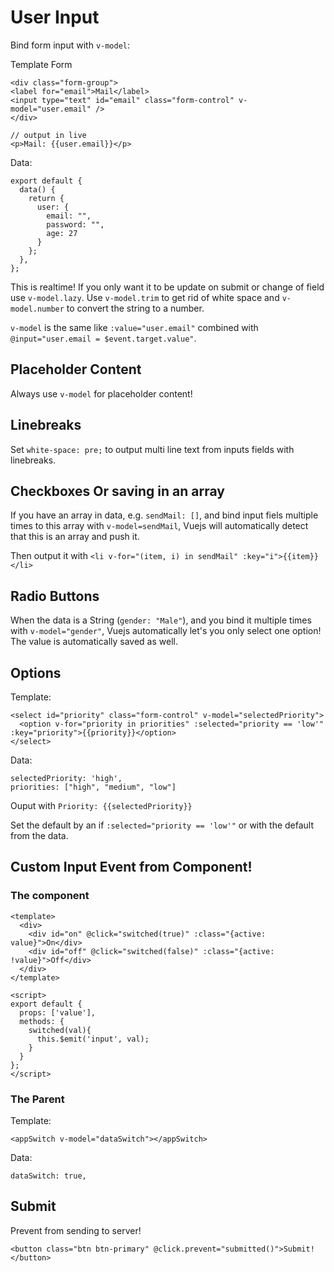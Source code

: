 # User Input

Bind form input with `v-model`:

Template Form

```
<div class="form-group">
<label for="email">Mail</label>
<input type="text" id="email" class="form-control" v-model="user.email" />
</div>

// output in live
<p>Mail: {{user.email}}</p>

```

Data: 

```
export default {
  data() {
    return {
      user: {
        email: "",
        password: "",
        age: 27
      }
    };
  },
};
```

This is realtime! If you only want it to be update on submit or change of field use `v-model.lazy`. Use `v-model.trim` to get rid of white space and `v-model.number` to convert the string to a number.

`v-model` is the same like `:value="user.email"` combined with `@input="user.email = $event.target.value"`.

## Placeholder Content

Always use `v-model` for placeholder content!

## Linebreaks

Set `white-space: pre;` to output multi line text from inputs fields with linebreaks.

## Checkboxes Or saving in an array

If you have an array in data, e.g. `sendMail: []`, and bind input fiels multiple times to this array with `v-model=sendMail`, Vuejs will automatically detect that this is an array and push it.

Then output it with `<li v-for="(item, i) in sendMail" :key="i">{{item}}</li>`

## Radio Buttons

When the data is a String (`gender: "Male"`), and you bind it multiple times with `v-model="gender"`, Vuejs automatically let's you only select one option! The value is automatically saved as well.

## Options

Template:

```
<select id="priority" class="form-control" v-model="selectedPriority">
  <option v-for="priority in priorities" :selected="priority == 'low'" :key="priority">{{priority}}</option>
</select>
```

Data: 

```
selectedPriority: 'high',
priorities: ["high", "medium", "low"]
```

Ouput with `Priority: {{selectedPriority}}`

Set the default by an if `:selected="priority == 'low'"` or with the default from the data.

## Custom Input Event from Component!

### The component
```
<template>
  <div>
    <div id="on" @click="switched(true)" :class="{active: value}">On</div>
    <div id="off" @click="switched(false)" :class="{active: !value}">Off</div>
  </div>
</template>

<script>
export default {
  props: ['value'],
  methods: {
    switched(val){
      this.$emit('input', val);
    }
  }
};
</script>
```

### The Parent

Template:
```
<appSwitch v-model="dataSwitch"></appSwitch>
```

Data: 
```
dataSwitch: true,
```


## Submit

Prevent from sending to server!

`<button class="btn btn-primary" @click.prevent="submitted()">Submit!</button>`




